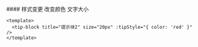 
<cn>
#### 样式变更
改变颜色 文字大小
</cn>

```vue
<template>
  <tip-block title="提示块2" size="20px" :tipStyle="{ color: 'red' }" />
</template>
```
